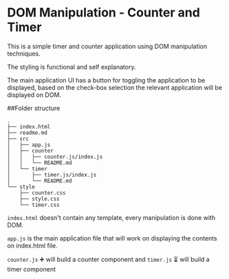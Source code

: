 # DOM Manipulation - Counter and Timer

This is a simple timer and counter application using DOM manipulation techniques.

The styling is functional and self explanatory.

The main application UI has a button for toggling the application to be displayed, based on the check-box selection the relevant application will be displayed on DOM.

##Folder structure

```
.
├── index.html
├── readme.md
├── src
│   ├── app.js
│   ├── counter
│   │   ├── counter.js/index.js
│   │   └── README.md
│   └── timer
│       ├── timer.js/index.js
│       └── README.md
└── style
    ├── counter.css
    ├── style.css
    └── timer.css
```

`index.html` doesn't contain any template, every manipulation is done with DOM.

`app.js` is the main application file that will work on displaying the contents on index.html file.

`counter.js` ➕ will build a counter component and `timer.js` ⏳ will build a timer component